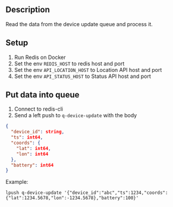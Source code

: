 ## Description
Read the data from the device update queue and process it.

## Setup
1. Run Redis on Docker
2. Set the env `REDIS_HOST` to redis host and port
3. Set the env `API_LOCATION_HOST` to Location API host and port
4. Set the env `API_STATUS_HOST` to Status API host and port

## Put data into queue
1. Connect to redis-cli
2. Send a left push to `q-device-update` with the body
  ```json
  {
    "device_id": string,
    "ts": int64,
    "coords": {
      "lat": int64,
      "lon": int64
    },
    "battery": int64
  }
  ```

Example:
```
lpush q-device-update '{"device_id":"abc","ts":1234,"coords":{"lat":1234.5678,"lon":-1234.5678},"battery":100}'
```